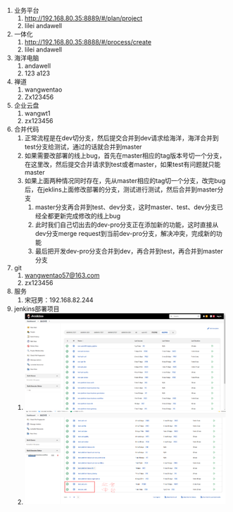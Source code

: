 1. 业务平台
   1. http://192.168.80.35:8889/#/plan/project
   2. lilei andawell
2. 一体化
   1. http://192.168.80.35:8888/#/process/create
   2. lilei andawell
3. 海洋电脑
   1. andawell
   2. 123 a123
4. 禅道
   1. wangwentao
   2. Zx123456
5. 企业云盘
   1. wangwt1
   2. zx123456
6. 合并代码
   1. 正常流程是在dev切分支，然后提交合并到dev请求给海洋，海洋合并到test分支给测试，通过的话就合并到master
   2. 如果需要改部署的线上bug，首先在master相应的tag版本号切一个分支，在这里改，然后提交合并请求到test或者master，如果test有问题就只能master
   3. 如果上面两种情况同时存在，先从master相应的tag切一个分支，改完bug后，在jeklins上面修改部署的分支，测试进行测试，然后合并到master分支
      1. master分支再合并到test、dev分支，这时master、test、dev分支已经全都更新完成修改的线上bug
      2. 此时我们自己切出去的dev-pro分支正在添加新的功能，这时直接从dev分支merge request到当前dev-pro分支，解决冲突，完成新的功能
      3. 最后把开发dev-pro分支合并到dev，再合并到test，再合并到master分支
7. git
   1. wangwentao57@163.com
   2. zx123456
8. 服务
   1. 宋冠男：192.168.82.244
9. jenkins部署项目
   1. ![](./img/jenkins.png)
   1. ![](./img/jenkins1.png)
